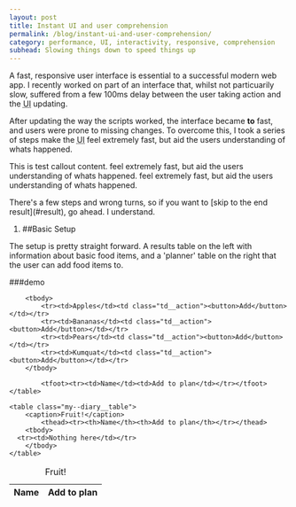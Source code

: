 ```yaml
---
layout: post
title: Instant UI and user comprehension
permalink: /blog/instant-ui-and-user-comprehension/
category: performance, UI, interactivity, responsive, comprehension
subhead: Slowing things down to speed things up
---
```



<p class="post--intro">A fast, responsive  user interface is essential to a successful modern web app. I recently worked on part of an interface that, whilst not particuarily slow, suffered from a few 100ms delay between the user taking action and the <abbr title="User Interface">UI</abbr> updating. </p> 

After updating the way the scripts worked, the interface became __to__ fast, and users were prone to missing changes. To overcome this, I took a series of steps make the <abbr title="User Interface">UI</abbr> feel extremely fast, but aid the users understanding of whats happened.

<aside class="callout">
<p>This is test callout content. feel extremely fast, but aid the users understanding of whats happened. feel extremely fast, but aid the users understanding of whats happened.</p>
</aside>
There&#39;s a few steps and wrong turns, so if you want to [skip to the end result](#result), go ahead. I understand.

1. ##Basic Setup

The setup is pretty straight forward. A results table on the left with information about basic food items, and a 'planner' table on the right that the user can add food items to.

<div class="demo-panel_code">
###demo
    <table class="search--results__table">
        <caption>Fruit!</caption>
            <thead><tr><th>Name</th><th>Add to plan</th></tr></thead>
            
        <tbody>
            <tr><td>Apples</td><td class="td__action"><button>Add</button></td></tr>
            <tr><td>Bananas</td><td class="td__action"><button>Add</button></td></tr>
            <tr><td>Pears</td><td class="td__action"><button>Add</button></td></tr>
            <tr><td>Kumquat</td><td class="td__action"><button>Add</button></td></tr>
        </tbody>
        
            <tfoot><tr><td>Name</td><td>Add to plan</td></tr></tfoot>
    </table>

    <table class="my--diary__table">
        <caption>Fruit!</caption>
            <thead><tr><th>Name</th><th>Add to plan</th></tr></thead>
        <tbody>
      <tr><td>Nothing here</td></tr>
        </tbody>
    </table>
</div>

<script src="//ajax.googleapis.com/ajax/libs/jquery/1.11.1/jquery.min.js"></script>

<script>
$( document ).ready(function() {
  // Handler for .ready() called.

console.log('bizzle');
});
</script>




